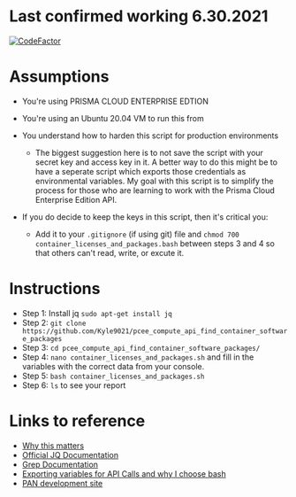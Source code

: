 # Last confirmed working 6.30.2021
[![CodeFactor](https://www.codefactor.io/repository/github/kyle9021/pcee_compute_api_find_container_software_packages/badge)](https://www.codefactor.io/repository/github/kyle9021/pcee_compute_api_find_container_software_packages)
# Assumptions

* You're using PRISMA CLOUD ENTERPRISE EDTION
* You're using an Ubuntu 20.04 VM to run this from
* You understand how to harden this script for production environments

  * The biggest suggestion here is to not save the script with your secret key and access key in it. A better way to do this might be to have a seperate script which exports those credentials as environmental variables. My goal with this script is to simplify the process for those who are learning to work with the Prisma Cloud Enterprise Edition API. 
  
* If you do decide to keep the keys in this script, then it's critical you:
  
   * Add it to your `.gitignore` (if using git) file and `chmod 700 container_licenses_and_packages.bash` between steps 3 and 4 so that others can't read, write, or excute it. 

# Instructions

* Step 1: Install jq `sudo apt-get install jq`
* Step 2: `git clone https://github.com/Kyle9021/pcee_compute_api_find_container_software_packages`
* Step 3: `cd pcee_compute_api_find_container_software_packages/`
* Step 4: `nano container_licenses_and_packages.sh` and fill in the variables with the correct data from your console. 
* Step 5: `bash container_licenses_and_packages.sh`
* Step 6: `ls` to see your report

# Links to reference

* [Why this matters](https://www.softwareone.com/en/blog/all-articles/2020/11/24/oracle-java-licensing)
* [Official JQ Documentation](https://stedolan.github.io/jq/manual/)
* [Grep Documentation](https://www.gnu.org/software/grep/manual/grep.html)
* [Exporting variables for API Calls and why I choose bash](https://apiacademy.co/2019/10/devops-rest-api-execution-through-bash-shell-scripting/)
* [PAN development site](https://prisma.pan.dev/)
